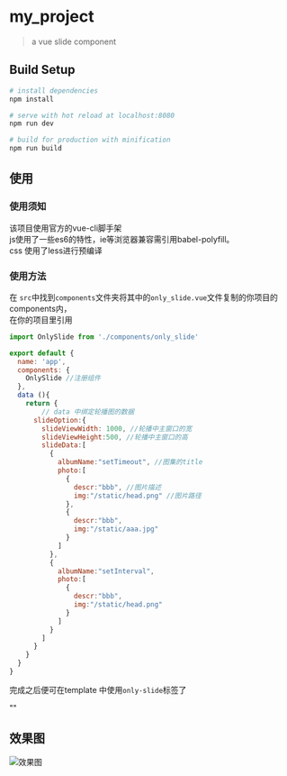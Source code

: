 # my_project

> a vue slide component

## Build Setup

``` bash
# install dependencies
npm install

# serve with hot reload at localhost:8080
npm run dev

# build for production with minification
npm run build
```
## 使用

### 使用须知  
该项目使用官方的vue-cli脚手架<br>
js使用了一些es6的特性，ie等浏览器兼容需引用babel-polyfill。<br>
css 使用了less进行预编译<br>
### 使用方法
在 `src`中找到`components`文件夹将其中的`only_slide.vue`文件复制的你项目的components内，<br>
在你的项目里引用<br>
```javascript
import OnlySlide from './components/only_slide'

export default {
  name: 'app',
  components: {
    OnlySlide //注册组件
  },
  data (){
    return {
    	// data 中绑定轮播图的数据
      slideOption:{
        slideViewWidth: 1000, //轮播中主窗口的宽
        slideViewHeight:500, //轮播中主窗口的高
        slideData:[
          {
            albumName:"setTimeout", //图集的title
            photo:[
              {
                descr:"bbb", //图片描述
                img:"/static/head.png" //图片路径
              },
              {
                descr:"bbb",
                img:"/static/aaa.jpg"
              }
            ]
          },
          {
            albumName:"setInterval",
            photo:[
              {
                descr:"bbb",
                img:"/static/head.png"
              }
            ]
          }
        ]
      }
    }
  }
}
```
完成之后便可在template 中使用`only-slide`标签了
<br>

"<only-slide :option="slideOption" class="slide-part" style="margin: 0 auto"></only-slide>"

## 效果图
![效果图](https://github.com/yl1033669613/vue_slide_component/raw/master/static/111.png)  




